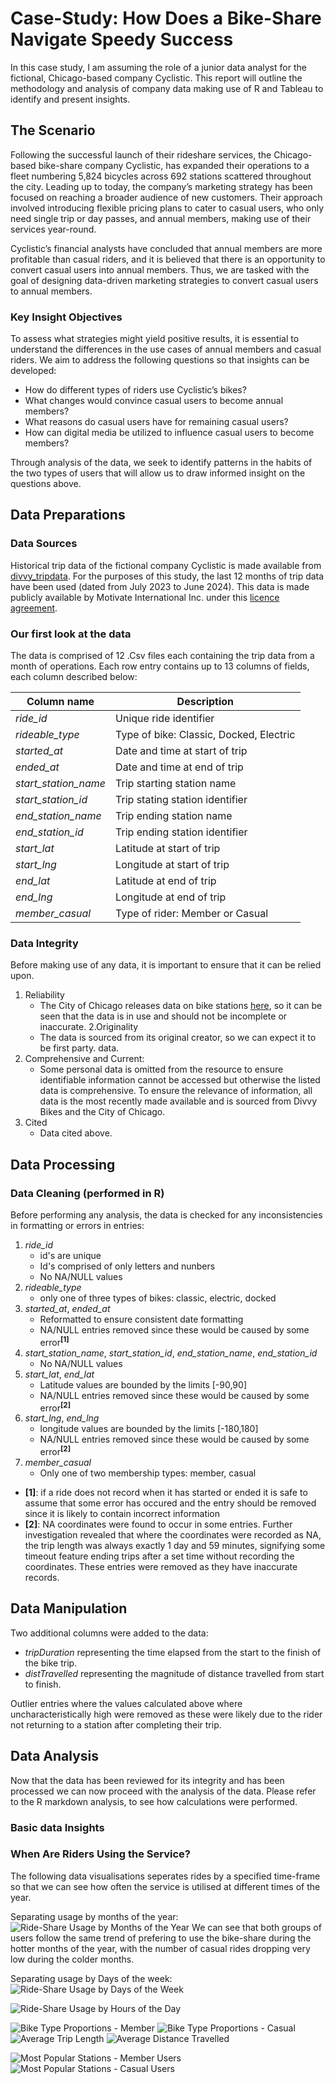 # Case-Study: How Does a Bike-Share Navigate Speedy Success
In this case study, I am assuming the role of a junior data analyst for the fictional, Chicago-based company Cyclistic.  This report will outline the methodology and analysis of company data making use of R and Tableau to identify and present insights.

## The Scenario
Following the successful launch of their rideshare services, the Chicago-based bike-share company Cyclistic, has expanded their operations to a fleet numbering 5,824 bicycles across 692 stations scattered throughout the city.  Leading up to today, the company’s marketing strategy has been focused on reaching a broader audience of new customers. Their approach involved introducing flexible pricing plans to cater to casual users, who only need single trip or day passes, and annual members, making use of their services year-round.

Cyclistic’s financial analysts have concluded that annual members are more profitable than casual riders, and it is believed that there is an opportunity to convert casual users into annual members.  Thus, we are tasked with the goal of designing data-driven marketing strategies to convert casual users to annual members. 

### Key Insight Objectives
To assess what strategies might yield positive results, it is essential to understand the differences in the use cases of annual members and casual riders.  We aim to address the following questions so that insights can be developed:

* How do different types of riders use Cyclistic’s bikes?
* What changes would convince casual users to become annual members?
* What reasons do casual users have for remaining casual users?
* How can digital media be utilized to influence casual users to become members?

Through analysis of the data, we seek to identify patterns in the habits of the two types of users that will allow us to draw informed insight on the questions above.

## Data Preparations
### Data Sources
Historical trip data of the fictional company Cyclistic is made available from [divvy_tripdata](https://divvy-tripdata.s3.amazonaws.com/index.html).  For the purposes of this study, the last 12 months of trip data have been used (dated from July 2023 to June 2024).  This data is made publicly available by Motivate International Inc. under this [licence agreement](https://divvybikes.com/data-license-agreement).

### Our first look at the data
The data is comprised of 12 .Csv files each containing the trip data from a month of operations. Each row entry contains up to 13 columns of fields, each column described below:

Column name         |        Description
------------------- | ---------------------------------------------------
_ride_id_           |        Unique ride identifier
_rideable_type_     |     	 Type of bike: Classic, Docked, Electric
_started_at_        |        Date and time at start of trip
_ended_at_          |        Date and time at end of trip
_start_station_name_|	  	   Trip starting station name
_start_station_id_  |  	     Trip stating station identifier
_end_station_name_  |  	   	 Trip ending station name
_end_station_id_    |   	   Trip ending station identifier
_start_lat_         |        Latitude at start of trip 
_start_lng_         |        Longitude at start of trip
_end_lat_           |        Latitude at end of trip
_end_lng_           |        Longitude at end of trip  
_member_casual_     |    	 	 Type of rider: Member or Casual 

### Data Integrity
Before making use of any data, it is important to ensure that it can be relied upon.

1. Reliability
   * The City of Chicago releases data on bike stations [here](https://data.cityofchicago.org/Transportation/Divvy-Bicycle-Stations-Map/bk89-9dk7), so it can be seen that the data is in use and should not be incomplete or inaccurate.
2.Originality
   *   The data is sourced from its original creator, so we can expect it to be first party. data.
3. Comprehensive and Current:
   * Some personal data is omitted from the resource to ensure identifiable information cannot be accessed but otherwise the listed data is comprehensive.  To ensure the relevance of information, all data is the most recently made available and is sourced from Divvy Bikes and the City of Chicago.
4. Cited
   * Data cited above.

## Data Processing
### Data Cleaning (performed in R)
Before performing any analysis, the data is checked for any inconsistencies in formatting or errors in entries:
1. _ride_id_
   * id's are unique
   * Id's comprised of only letters and nunbers
   * No NA/NULL values
2. _rideable_type_
   * only one of three types of bikes: classic, electric, docked
3. _started_at_, _ended_at_
   * Reformatted to ensure consistent date formatting
   * NA/NULL entries removed since these would be caused by some error<sup>**[1]**<sup>
4. _start_station_name_, _start_station_id_, _end_station_name_, _end_station_id_
   * No NA/NULL values
5. _start_lat_, _end_lat_
    * Latitude values are bounded by the limits [-90,90]
    * NA/NULL entries removed since these would be caused by some error<sup>**[2]**<sup>
6. _start_lng_, _end_lng_
    * longitude values are bounded by the limits [-180,180]
    * NA/NULL entries removed since these would be caused by some error<sup>**[2]**<sup>
7. _member_casual_
   * Only one of two membership types: member, casual

* **[1]**: if a ride does not record when it has started or ended it is safe to assume that some error has occured and the entry should be removed since it is likely to contain incorrect information
* **[2]**: NA coordinates were found to occur in some entries.  Further investigation revealed that where the coordinates were recorded as NA, the trip length was always exactly 1 day and 59 minutes, signifying some timeout feature ending trips after a set time without recording the coordinates.  These entries were removed as they have inaccurate records.

## Data Manipulation
Two additional columns were added to the data:
* _tripDuration_ representing the time elapsed from the start to the finish of the bike trip.
* _distTravelled_ representing the magnitude of distance travelled from start to finish.

Outlier entries where the values calculated above where uncharacteristically high were removed as these were likely due to the rider not returning to a station after completing their trip.

## Data Analysis
Now that the data has been reviewed for its integrity and has been processed we can now proceed with the analysis of the data.  Please refer to the R markdown analysis, to see how calculations were performed.

### Basic data Insights

### When Are Riders Using the Service?
The following data visualisations seperates rides by a specified time-frame so that we can see how often the service is utilised at different times of the year.

Separating usage by months of the year:
![Ride-Share Usage by Months of the Year](https://github.com/user-attachments/assets/617f2087-8461-4500-baed-e159e151f54c)
We can see that both groups of users follow the same trend of prefering to use the bike-share during the hotter months of the year, with the number of casual rides dropping very low during the colder months.

Separating usage by Days of the week:
![Ride-Share Usage by Days of the Week](https://github.com/user-attachments/assets/58039c2c-07e0-4724-8600-dd7ae69369c9)


![Ride-Share Usage by Hours of the Day](https://github.com/user-attachments/assets/a0e34066-67e6-4d3b-a036-3b800fedc71c)




![Bike Type Proportions - Member](https://github.com/user-attachments/assets/ce48fd8f-7046-45ef-b8cc-97a77674d3ff)
![Bike Type Proportions - Casual](https://github.com/user-attachments/assets/20277bdb-b56e-49c8-b157-84b60d63a8e2)
![Average Trip Length](https://github.com/user-attachments/assets/ec36af4a-76a7-47fe-ba64-596c543415e6)
![Average Distance Travelled](https://github.com/user-attachments/assets/b8830e67-a3cf-42ed-b7fb-46cd4aa47ef9)

![Most Popular Stations - Member Users](https://github.com/user-attachments/assets/64d10a9c-8194-421c-861b-2118bc6c0990)
![Most Popular Stations - Casual Users](https://github.com/user-attachments/assets/aad61426-065c-45a9-b3f3-dadba8882230)
